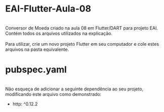 # EAI-Flutter-Aula-08
<br>
Conversor de Moeda criado na aula 08 em Flutter/DART para projeto EAI.<br>
Contém todos os arquivos utilizados na explicação.<br><br>
Para utilizar, crie um novo projeto Flutter em seu computador e cole estes arquivos na pasta equivalente.
<br>

# pubspec.yaml
<br>
Não esqueça de adicionar a seguinte dependência ao seu projeto, modificando este arquivo como demonstrado:<br>
<ul>
  <li>http: ^0.12.2</li>
</ul>
